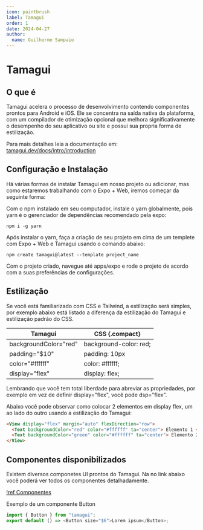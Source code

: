 ```yaml
---
icon: paintbrush
label: Tamagui
order: 1
date: 2024-04-27
author:
  name: Guilherme Sampaio
---
```


# Tamagui

## O que é

Tamagui acelera o processo de desenvolvimento contendo componentes prontos para Android e iOS. Ele se concentra na saída nativa da plataforma, com um compilador de otimização opcional que melhora significativamente o desempenho do seu aplicativo ou site e possui sua propria forma de estilização.

Para mais detalhes leia a documentação em: [tamagui.dev/docs/intro/introduction](https://tamagui.dev/docs/intro/introduction)

## Configuração e Instalação

Há várias formas de instalar Tamagui em nosso projeto ou adicionar, mas como estaremos trabalhando com o Expo + Web, iremos começar da seguinte forma:

Com o npm instalado em seu computador, instale o yarn globalmente, pois yarn é o gerenciador de dependências recomendado pela expo:

```
npm i -g yarn

```

Após instalar o yarn, faça a criação de seu projeto em cima de um templete com Expo + Web e Tamagui usando o comando abaixo:

```
npm create tamagui@latest --template project_name

```

Com o projeto criado, navegue até apps/expo e rode o projeto de acordo com a suas preferências de configurações.

## Estilização

Se você está familiarizado com CSS e Tailwind, a estilização será simples, por exemplo abaixo está listado a diferença da estilização do Tamagui e estilização padrão do CSS.

| Tamagui               | CSS {.compact}         |
| --------------------- | ---------------------- |
| backgroundColor="red" | background-color: red; |
| padding="$10"         | padding: 10px          |
| color="#ffffff"       | color: #ffffff;        |
| display="flex"        | display: flex;         |

Lembrando que você tem total liberdade para abreviar as propriedades, por exemplo em vez de definir display="flex", você pode dsp="flex".

Abaixo você pode observar como colocar 2 elementos em display flex, um ao lado do outro usando a estilização do Tamagui:

```html
<View display="flex" margin="auto" flexDirection="row">
  <Text backgroundColor="red" color="#ffffff" ta="center"> Elemento 1 </Text>
  <Text backgroundColor="green" color="#ffffff" ta="center"> Elemento 2 </Text>
</View>
```

## Componentes disponibilizados

Existem diversos componetes UI prontos do Tamagui. Na no link abaixo você poderá ver todos os componentes detalhadamente.

[!ref Componentes](https://tamagui.dev/ui/intro)

Exemplo de um componente Button

```js
import { Button } from "tamagui";
export default () => <Button size="$6">Lorem ipsum</Button>;
```
